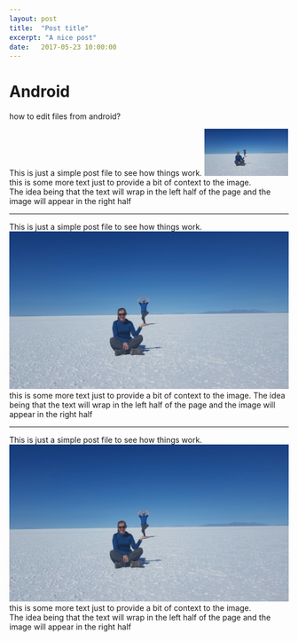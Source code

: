 ```yaml
---
layout: post
title:  "Post title"
excerpt: "A nice post"
date:   2017-05-23 10:00:00
---
```


# Android
how to edit files from android?

This is just a simple post file to see how things work.
<img width="30%" src="/assets/20170410_111022-1600x900.jpg">
this is some more text just to provide a bit of context to the image.  
 The idea being that the text will wrap in the left half of the page 
and the image will appear in the right half

<hr>
<div class="para-image">
This is just a simple post file to see how things work.
<img class="image-left" src="/assets/20170410_111022-1600x900.jpg">
this is some more text just to provide a bit of context to the image.  
The idea being that the text will wrap in the left half of the page 
and the image will appear in the right half
</div>
<hr>

This is just a simple post file to see how things work.
<img class="image-right" src="/assets/20170410_111022-1600x900.jpg">
this is some more text just to provide a bit of context to the image.  
The idea being that the text will wrap in the left half of the page 
and the image will appear in the right half
